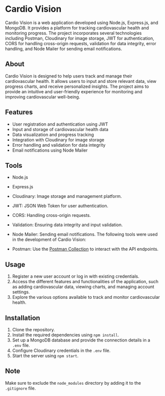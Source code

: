 # Cardio Vision

Cardio Vision is a web application developed using Node.js, Express.js, and MongoDB. It provides a platform for tracking cardiovascular health and monitoring progress. The project incorporates several technologies including Postman, Cloudinary for image storage, JWT for authentication, CORS for handling cross-origin requests, validation for data integrity, error handling, and Node Mailer for sending email notifications.


## About

Cardio Vision is designed to help users track and manage their cardiovascular health. It allows users to input and store relevant data, view progress charts, and receive personalized insights. The project aims to provide an intuitive and user-friendly experience for monitoring and improving cardiovascular well-being.

## Features

- User registration and authentication using JWT
- Input and storage of cardiovascular health data
- Data visualization and progress tracking
- Integration with Cloudinary for image storage
- Error handling and validation for data integrity
- Email notifications using Node Mailer


## Tools

- Node.js
- Express.js
- Cloudinary: Image storage and management platform.
- JWT: JSON Web Token for user authentication.
- CORS: Handling cross-origin requests.
- Validation: Ensuring data integrity and input validation.
- Node Mailer: Sending email notifications.
The following tools were used in the development of Cardio Vision:

- Postman: Use the [Postman Collection](/Cardio-Vision.postman_collection.json) to interact with the API endpoints.


## Usage

1. Register a new user account or log in with existing credentials.
2. Access the different features and functionalities of the application, such as adding cardiovascular data, viewing charts, and managing account settings.
3. Explore the various options available to track and monitor cardiovascular health.

## Installation

1. Clone the repository.
2. Install the required dependencies using `npm install`.
3. Set up a MongoDB database and provide the connection details in a `.env` file.
4. Configure Cloudinary credentials in the `.env` file.
5. Start the server using `npm start`.

## Note

Make sure to exclude the `node_modules` directory by adding it to the `.gitignore` file.


